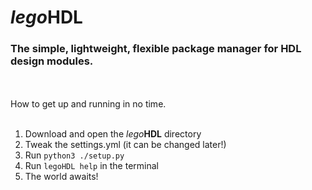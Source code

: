 # _lego_**HDL**

### The simple, lightweight, flexible package manager for HDL design modules.
<br></br>
How to get up and running in no time.
<br></br>

1. Download and open the _lego_**HDL** directory
2. Tweak the settings.yml (it can be changed later!)
3. Run ```python3 ./setup.py```
4. Run ```legoHDL help``` in the terminal
5. The world awaits!